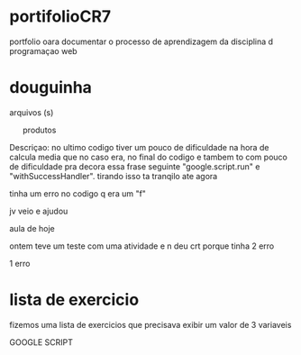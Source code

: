 # portifolioCR7
portfolio oara documentar o processo de aprendizagem da disciplina d programaçao web
<h1> douguinha </h1>
arquivos (s)
<ul> produtos </ul>
Descriçao: 
no ultimo codigo tiver um pouco de dificuldade na hora de calcula media que no caso era, no final do codigo e tambem to com pouco de dificuldade pra decora essa frase seguinte "google.script.run" e "withSuccessHandler". tirando isso ta tranqilo ate agora

tinha um erro no codigo q era um "f"  
 
 jv veio e ajudou

aula de hoje 

ontem teve um teste com uma atividade e n deu crt porque tinha 2 erro

<P> 1 erro </p>

<h1>lista de exercicio</h1>

fizemos uma lista de exercicios que precisava exibir um valor de 3 variaveis

GOOGLE SCRIPT



